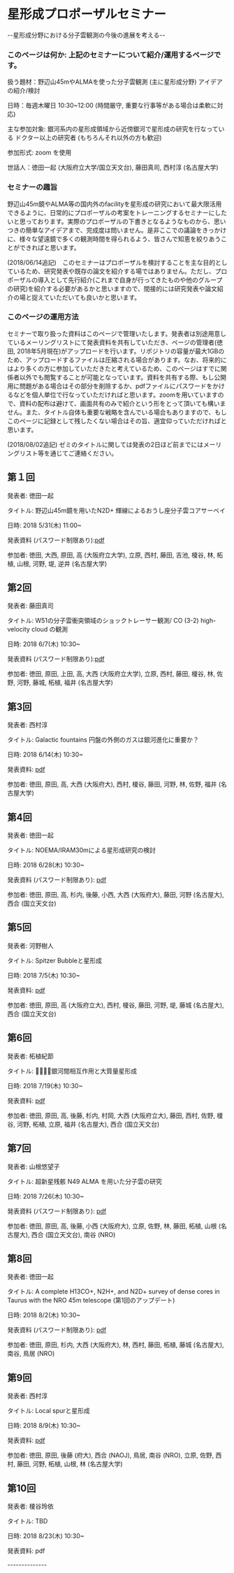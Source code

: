 # 星形成プロポーザルセミナー
--星形成分野における分子雲観測の今後の進展を考える--

### このページは何か: 上記のセミナーについて紹介/運用するページです。

扱う題材：野辺山45mやALMAを使った分子雲観測 (主に星形成分野) アイデアの紹介/検討

日時：毎週木曜日 10:30~12:00 (時間厳守, 重要な行事等がある場合は柔軟に対応)

主な参加対象: 銀河系内の星形成領域から近傍銀河で星形成の研究を行なっている ドクター以上の研究者 (もちろんそれ以外の方も歓迎)

参加形式: zoom を使用

世話人：徳田一起 (大阪府立大学/国立天文台), 藤田真司, 西村淳 (名古屋大学)


### セミナーの趣旨

野辺山45m鏡やALMA等の国内外のfacilityを星形成の研究において最大限活用できるように、日常的にプロポーザルの考案をトレーニングするセミナーにしたいと思っております。実際のプロポーザルの下書きとなるようなものから、思いつきの簡単なアイデアまで、完成度は問いません。是非ここでの議論をきっかけに、様々な望遠鏡で多くの観測時間を得られるよう、皆さんで知恵を絞りあうことができればと思います。

(2018/06/14追記)　このセミナーはプロポーザルを検討することを主な目的としているため、研究発表や既存の論文を紹介する場ではありません。ただし、プロポーザルの導入として先行紹介(これまで自身が行ってきたものや他のグループの研究)を紹介する必要があるかと思いますので、間接的には研究発表や論文紹介の場と捉えていただいても良いかと思います。

### このページの運用方法

セミナーで取り扱った資料はこのページで管理いたします。発表者は別途用意しているメーリングリストにて発表資料を共有していただき、ページの管理者(徳田, 2018年5月現在)がアップロードを行います。リポジトリの容量が最大1GBのため、アップロードするファイルは圧縮される場合があります。なお、将来的にはより多くの方に参加していただきたと考えているため、このページはすでに関係者以外でも閲覧することが可能となっています。資料を共有する際、もし公開用に問題がある場合はその部分を削除するか、pdfファイルにパスワードをかけるなどを個人単位で行なっていただければと思います。zoomを用いていますので、資料の配布は避けて、画面共有のみで紹介という形をとって頂いても構いません。また、タイトル自体も重要な戦略を含んでいる場合もありますので、もしこのページに記録として残したくない場合はその旨、適宜仰っていただければと思います。

(2018/08/02追記) ゼミのタイトルに関しては発表の2日ほど前までにはメーリングリスト等を通じてご連絡ください。


## 第１回

発表者: 徳田一起

タイトル: 野辺山45m鏡を用いたN2D+ 輝線によるおうし座分子雲コアサーベイ

日時: 2018 5/31(木) 11:00~

発表資料 (パスワード制限あり):[pdf](data/Tokuda_proposal_semi_20180531_Densecore_Taurus_01_red_pass.pdf) 

参加者: 徳田, 大西, 原田, 高 (大阪府立大学), 立原, 西村, 藤田, 吉池, 榎谷, 林, 柘植, 山根, 河野, 堤, 逆井 (名古屋大学)



## 第2回

発表者: 藤田真司

タイトル: W51の分子雲衝突領域のショックトレーサー観測/ CO (3-2)  high-velocity cloud  の観測

日時: 2018 6/7(木) 10:30~

発表資料 (パスワード制限あり):[pdf](data/fujita_20180607_pass.pdf) 

参加者: 徳田, 原田, 上田, 高, 大西 (大阪府立大学), 立原, 西村, 藤田, 榎谷, 林, 佐野, 河野, 藤城, 柘植, 福井 (名古屋大学)



## 第3回

発表者: 西村淳

タイトル: Galactic fountains 円盤の外側のガスは銀河進化に重要か？

日時: 2018 6/14(木) 10:30~

発表資料: [pdf](data/20180613-SF-seminar-nishimura.pdf) 

参加者: 徳田, 原田, 高, 大西 (大阪府大), 西村, 榎谷, 藤田, 河野, 林, 佐野, 福井 (名古屋大学)



## 第4回

発表者: 徳田一起

タイトル: NOEMA/IRAM30mによる星形成研究の検討

日時: 2018 6/28(木) 10:30~

発表資料 (パスワード制限あり): [pdf](data/Tokuda_IRAMNOEMA_SF_Ver01_comp.pdf) 

参加者: 徳田, 原田, 高, 杉内, 後藤, 小西, 大西 (大阪府大), 藤田, 河野 (名古屋大), 西合 (国立天文台)


## 第5回

発表者: 河野樹人

タイトル: Spitzer Bubbleと星形成

日時: 2018 7/5(木) 10:30~

発表資料: [pdf](data/bubble_kohno-2_red.pdf) 

参加者: 徳田, 原田, 高 (大阪府立大), 西村, 榎谷, 藤田, 河野, 堤, 藤城 (名古屋大), 西合 (国立天文台)

## 第6回

発表者: 柘植紀節

タイトル: 􏰗􏰘􏰙􏰚銀河間相互作用と大質量星形成

日時: 2018 7/19(木) 10:30~

発表資料: [pdf](data/SFseminor_tsuge20180719red.pdf) 

参加者: 徳田, 原田, 高, 後藤, 杉内, 村岡, 大西 (大阪府立大), 藤田, 西村, 佐野, 榎谷, 河野, 柘植, 立原, 福井 (名古屋大), 西合 (国立天文台)


## 第7回

発表者: 山根悠望子

タイトル: 超新星残骸 N49 ALMA を用いた分子雲の研究

日時: 2018 7/26(木) 10:30~

発表資料 (パスワード制限あり): [pdf](data/N49_proposal_yamane_v2.2.pdf) 

参加者: 徳田, 原田, 高, 後藤, 小西 (大阪府大), 立原, 佐野, 林, 藤田, 柘植, 山根 (名古屋大), 西合 (国立天文台), 南谷 (NRO)

## 第8回

発表者: 徳田一起

タイトル: A complete H13CO+, N2H+, and N2D+ survey of dense cores in Taurus with the NRO 45m telescope (第1回のアップデート)

日時: 2018 8/2(木) 10:30~

発表資料 (パスワード制限あり): [pdf](data/Tokuda_proposal_semi_Densecore_Taurus_02_redpass.pdf)

参加者: 徳田, 原田, 杉内, 大西 (大阪府大), 林, 西村, 藤田, 柘植, 藤城 (名古屋大), 南谷, 鳥居 (NRO)

## 第9回

発表者: 西村淳

タイトル: Local spurと星形成

日時: 2018 8/9(木) 10:30~

発表資料: [pdf](data/20180809-SF-seminar-nishimura_red.pdf)

参加者: 徳田, 原田, 後藤 (府大), 西合 (NAOJ), 鳥居, 南谷 (NRO), 立原, 佐野, 西村, 藤田, 河野, 柘植, 山根, 林 (名古屋大学)


## 第10回

発表者: 榎谷玲依

タイトル: TBD

日時: 2018 8/23(木) 10:30~

発表資料: pdf 

*-*-*-*-*-*-*-*-*-*-*-*-*-*-

<!--
## image
- [にゃんこ](data/nyanko.png)

## Links
- [ads](http://ads.nao.ac.jp/abstract_service.html)


[編集ページ](https://github.com/sf-proposals-seminar/sf-proposals-seminar.github.io)
-->
